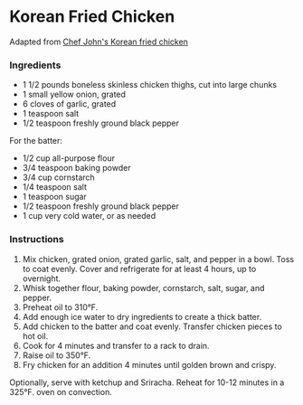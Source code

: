# Korean Fried Chicken

Adapted from [Chef John's Korean fried chicken](http://foodwishes.blogspot.com/2014/07/korean-fried-chicken.html)

### Ingredients

- 1 1/2 pounds boneless skinless chicken thighs, cut into large chunks
- 1 small yellow onion, grated
- 6 cloves of garlic, grated
- 1 teaspoon salt
- 1/2 teaspoon freshly ground black pepper

For the batter:
- 1/2 cup all-purpose flour
- 3/4 teaspoon baking powder
- 3/4 cup cornstarch
- 1/4 teaspoon salt
- 1 teaspoon sugar
- 1/2 teaspoon freshly ground black pepper
- 1 cup very cold water, or as needed

### Instructions

1. Mix chicken, grated onion, grated garlic, salt, and pepper in a bowl. Toss to coat evenly. Cover and refrigerate for at least 4 hours, up to overnight.
3. Whisk together flour, baking powder, cornstarch, salt, sugar, and pepper.
4. Preheat oil to 310&deg;F.
5. Add enough ice water to dry ingredients to create a thick batter.
6. Add chicken to the batter and coat evenly. Transfer chicken pieces to hot oil.
7. Cook for 4 minutes and transfer to a rack to drain.
8. Raise oil to 350&deg;F.
9. Fry chicken for an addition 4 minutes until golden brown and crispy.

Optionally, serve with ketchup and Sriracha. Reheat for 10-12 minutes in a 325&deg;F. oven on convection.